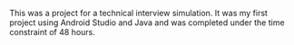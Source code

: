 This was a project for a technical interview simulation.
It was my first project using Android Studio and Java and was completed under the time constraint of 48 hours.
